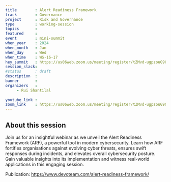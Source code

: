 ```yaml
---
title        : Alert Readiness Framework
track        : Governance
project      : Risk and Governance
type         : working-session
topics       :
featured     :
event        : mini-summit
when_year    : 2024
when_month   : Jan
when_day     : Wed
when_time    : WS-16-17
hey_summit   : https://us06web.zoom.us/meeting/register/tZMvd-ugpzouG9QzjNsS14cdsGN0QbwCsPff
session_slack:
#status      : draft
description  :
banner       : 
organizers   :
     - Rui Shantilal 
     
youtube_link : 
zoom_link    : https://us06web.zoom.us/meeting/register/tZMvd-ugpzouG9QzjNsS14cdsGN0QbwCsPff
---
```


## About this session
Join us for an insightful webinar as we unveil the Alert Readiness Framework (ARF), a powerful tool in modern cybersecurity. Learn how ARF fortifies organisations against evolving cyber threats, ensures swift responses during incidents, and elevates overall cybersecurity posture. Gain valuable insights into its implementation and witness real-world applications in this engaging session.

Publication:
https://www.devoteam.com/alert-readiness-framework/
